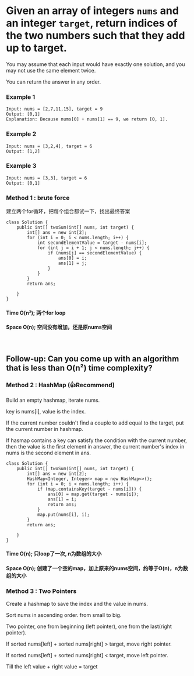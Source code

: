 # Given an array of integers ```nums``` and an integer ```target```, return indices of the two numbers such that they add up to target.

<p>You may assume that each input would have exactly one solution, and you may not use the same element twice.</p>

<p>You can return the answer in any order.</p>

### Example 1

```
Input: nums = [2,7,11,15], target = 9
Output: [0,1]
Explanation: Because nums[0] + nums[1] == 9, we return [0, 1].
```
### Example 2
```
Input: nums = [3,2,4], target = 6
Output: [1,2]
```
### Example 3
```
Input: nums = [3,3], target = 6
Output: [0,1]
```
### Method 1 : brute force
<p>建立两个for循环，把每个组合都试一下，找出最终答案</p>

```
class Solution {
    public int[] twoSum(int[] nums, int target) {
        int[] ans = new int[2];
        for (int i = 0; i < nums.length; i++) {
            int secondElementValue = target - nums[i];
            for (int j = i + 1; j < nums.length; j++) {
                if (nums[j] == secondElementValue) {
                    ans[0] = i;
                    ans[1] = j;
                }
            }
        }
        return ans;
        
    }
}

```
#### Time O(n²); 两个for loop
#### Space O(n); 空间没有增加，还是原nums空间

<br>

## Follow-up: Can you come up with an algorithm that is less than O(n²) time complexity?

### Method 2 : HashMap (:+1:Recommend)
<p>Build an empty hashmap, iterate nums.</p>
<p>key is nums[i], value is the index.</p>
<p>If the current number couldn't find a couple to add equal to the target, put the current number in hashmap.</p>
<p>If hasmap contains a key can satisfy the condition with the current number, then the value is the first element in answer, the current number's index in nums is the second element in ans. </p>

```
class Solution {
    public int[] twoSum(int[] nums, int target) {
        int[] ans = new int[2];
        HashMap<Integer, Integer> map = new HashMap<>();
        for (int i = 0; i < nums.length; i++) {
            if (map.containsKey(target - nums[i])) {
                ans[0] = map.get(target - nums[i]);
                ans[1] = i;
                return ans;
            }
            map.put(nums[i], i);
        }
        return ans;
        
    }
}

```
#### Time O(n); 只loop了一次, n为数组的大小
#### Space O(n); 创建了一个空的map，加上原来的nums空间，约等于O(n)，n为数组的大小

### Method 3 : Two Pointers
<p>Create a hashmap to save the index and the value in nums.</p>
<p>Sort nums in ascending order. from small to big.</p>
<p>Two pointer, one from beginning (left pointer), one from the last(right pointer).</p>
<p>If sorted nums[left] + sorted nums[right] > target, move right pointer.</p>
<p>If sorted nums[left] + sorted nums[right] < target, move left pointer.</p>
<p>Till the left value + right value = target</p>
